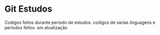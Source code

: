 # Git Estudos
 Codigos feitos durante periodo de estudos. codigos de varias linguagens e periodos feitos. em atualização
